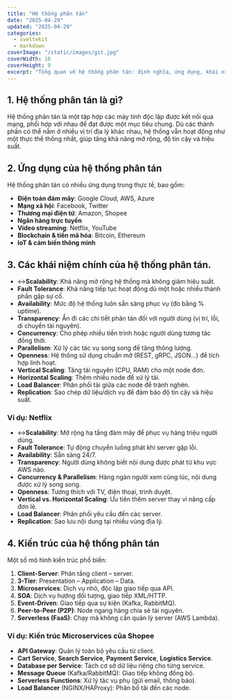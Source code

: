 ```yaml
---
title: "Hệ thống phân tán"
date: "2025-04-29"
updated: "2025-04-29"
categories:
  - sveltekit
  - markdown
coverImage: "/static/images/git.jpg"
coverWidth: 16
coverHeight: 9
excerpt: "Tổng quan về hệ thống phân tán: định nghĩa, ứng dụng, khái niệm cốt lõi và kiến trúc."
---
```


## 1. Hệ thống phân tán là gì?

Hệ thống phân tán là một tập hợp các máy tính độc lập được kết nối qua mạng, phối hợp với nhau để đạt được một mục tiêu chung. Dù các thành phần có thể nằm ở nhiều vị trí địa lý khác nhau, hệ thống vẫn hoạt động như một thực thể thống nhất, giúp tăng khả năng mở rộng, độ tin cậy và hiệu suất.

## 2. Ứng dụng của hệ thống phân tán

Hệ thống phân tán có nhiều ứng dụng trong thực tế, bao gồm:

- **Điện toán đám mây**: Google Cloud, AWS, Azure
- **Mạng xã hội**: Facebook, Twitter
- **Thương mại điện tử**: Amazon, Shopee
- **Ngân hàng trực tuyến**
- **Video streaming**: Netflix, YouTube
- **Blockchain & tiền mã hóa**: Bitcoin, Ethereum
- **IoT & cảm biến thông minh**



## 3. Các khái niệm chính của hệ thống phân tán.

- ↔**Scalability**: Khả năng mở rộng hệ thống mà không giảm hiệu suất.
- **Fault Tolerance**: Khả năng tiếp tục hoạt động dù một hoặc nhiều thành phần gặp sự cố.
- **Availability**: Mức độ hệ thống luôn sẵn sàng phục vụ (đo bằng % uptime).
- **Transparency**: Ẩn đi các chi tiết phân tán đối với người dùng (vị trí, lỗi, di chuyển tài nguyên).
- **Concurrency**: Cho phép nhiều tiến trình hoặc người dùng tương tác đồng thời.
- **Parallelism**: Xử lý các tác vụ song song để tăng thông lượng.
- **Openness**: Hệ thống sử dụng chuẩn mở (REST, gRPC, JSON…) để tích hợp linh hoạt.
- **Vertical Scaling**: Tăng tài nguyên (CPU, RAM) cho một node đơn.
- **Horizontal Scaling**: Thêm nhiều node để xử lý tải.
- **Load Balancer**: Phân phối tải giữa các node để tránh nghẽn.
- **Replication**: Sao chép dữ liệu/dịch vụ để đảm bảo độ tin cậy và hiệu suất.

### Ví dụ: Netflix

- ↔**Scalability**: Mở rộng hạ tầng đám mây để phục vụ hàng triệu người dùng.
- **Fault Tolerance**: Tự động chuyển luồng phát khi server gặp lỗi.
- **Availability**: Sẵn sàng 24/7.
- **Transparency**: Người dùng không biết nội dung được phát từ khu vực AWS nào.
- **Concurrency & Parallelism**: Hàng ngàn người xem cùng lúc, nội dung được xử lý song song.
- **Openness**: Tương thích với TV, điện thoại, trình duyệt.
- **Vertical vs. Horizontal Scaling**: Ưu tiên thêm server thay vì nâng cấp đơn lẻ.
- **Load Balancer**: Phân phối yêu cầu đến các server.
- **Replication**: Sao lưu nội dung tại nhiều vùng địa lý.

## 4. Kiến trúc của hệ thống phân tán

Một số mô hình kiến trúc phổ biến:

1. **Client-Server**: Phân tầng client – server.
2. **3-Tier**: Presentation – Application – Data.
3. **Microservices**: Dịch vụ nhỏ, độc lập giao tiếp qua API.
4. **SOA**: Dịch vụ hướng đối tượng, giao tiếp XML/HTTP.
5. **Event-Driven**: Giao tiếp qua sự kiện (Kafka, RabbitMQ).
6. **Peer-to-Peer (P2P)**: Node ngang hàng chia sẻ tài nguyên.
7. **Serverless (FaaS)**: Chạy mã không cần quản lý server (AWS Lambda).

### Ví dụ: Kiến trúc Microservices của Shopee

- **API Gateway**: Quản lý toàn bộ yêu cầu từ client.
- **Cart Service**, **Search Service**, **Payment Service**, **Logistics Service**.
- **Database per Service**: Tách cơ sở dữ liệu riêng cho từng service.
- **Message Queue** (Kafka/RabbitMQ): Giao tiếp không đồng bộ.
- **Serverless Functions**: Xử lý tác vụ phụ (gửi email, thông báo).
- **Load Balancer** (NGINX/HAProxy): Phân bổ tải đến các node.

